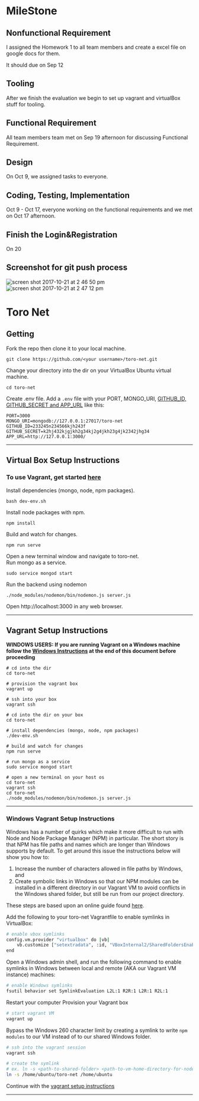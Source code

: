 # MileStone
## Nonfunctional Requirement
I assigned the Homework 1 to all team members and create a excel file on google docs for them.

It should due on Sep 12

## Tooling
After we finish the evaluation we begin to set up vagrant and virtualBox stuff for tooling.

## Functional Requirement
All team members team met on Sep 19 afternoon for discussing Functional Requirement.

## Design
On Oct 9, we assigned tasks to everyone.

## Coding, Testing, Implementation
Oct 9 - Oct 17, everyone working on the functional requirements and we met on Oct 17 afternoon.

## Finish the Login&Registration
On 20

## Screenshot for git push process
![screen shot 2017-10-21 at 2 46 50 pm](https://user-images.githubusercontent.com/31264160/31856119-d2fde14e-b66e-11e7-949a-a77186091567.png)
![screen shot 2017-10-21 at 2 47 12 pm](https://user-images.githubusercontent.com/31264160/31856121-d680fad6-b66e-11e7-97f3-472cab8c48a0.png)



# Toro Net
## Getting
Fork the repo then clone it to your local machine.
```
git clone https://github.com/<your username>/toro-net.git
```

Change your directory into the dir on your VirtualBox Ubuntu virtual machine.  
```
cd toro-net
```

Create .env file. Add a `.env` file with your PORT, MONGO_URI,
[GITHUB_ID, GITHUB_SECRET and APP_URL](https://github.com/jaredhanson/passport-github) like this:

```
PORT=3000
MONGO_URI=mongodb://127.0.0.1:27017/toro-net
GITHUB_ID=233245n234566kjh243f
GITHUB_SECRET=k2hj432kjgjkh2g34kj2g4jkh23g4jk2342jhg34
APP_URL=http://127.0.0.1:3000/
```
---
## Virtual Box Setup Instructions
### To use Vagrant, get started [here](#vagrant-setup-instructions)
Install dependencies (mongo, node, npm packages).  
```
bash dev-env.sh
```

Install node packages with npm.  
```
npm install
```

Build and watch for changes.  
```
npm run serve
```

Open a new terminal window and navigate to toro-net.  
Run mongo as a service.  
```
sudo service mongod start
```

Run the backend using nodemon  
```
./node_modules/nodemon/bin/nodemon.js server.js
```

Open http://localhost:3000 in any web browser.

---
## Vagrant Setup Instructions
__WINDOWS USERS: If you are running Vagrant on a Windows machine follow the [Windows Instructions](#windows-vagrant-setup-instructions) at the end of this document before proceeding__
```
# cd into the dir
cd toro-net

# provision the vagrant box
vagrant up

# ssh into your box
vagrant ssh

# cd into the dir on your box
cd toro-net

# install dependencies (mongo, node, npm packages)
./dev-env.sh

# build and watch for changes
npm run serve

# run mongo as a service
sudo service mongod start

# open a new terminal on your host os
cd toro-net
vagrant ssh
cd toro-net
./node_modules/nodemon/bin/nodemon.js server.js
```
---
### Windows Vagrant Setup Instructions
Windows has a number of quirks which make it more difficult to run with Node and Node Package
Manager (NPM) in particular.  The short story is that NPM has file paths and names which are
longer than Windows supports by default.  To get around this issue the instructions below will
show you how to:

 1) Increase the number of characters allowed in file paths by Windows, and
 2) Create symbolic links in Windows so that our NPM modules can be installed in a different directory in our Vagrant VM to avoid conflicts in the Windows shared folder, but still be run from our project directory.

These steps are based upon an online guide found [here](https://www.prolificinteractive.com/2015/01/21/getting-vagrant-nodejs-windows-play-well-together/).

Add the following to your toro-net Vagrantfile to enable symlinks in VirtualBox:
```bash
# enable vbox symlinks
config.vm.provider "virtualbox" do |vb|
    vb.customize ["setextradata", :id, "VBoxInternal2/SharedFoldersEnableSymlinksCreate/vagrant", "1"]
end
```
Open a Windows admin shell, and run the following command to enable symlinks in
Windows between local and remote (AKA our Vagrant VM instance) machines:
```bash
# enable Windows symlinks
fsutil behavior set SymlinkEvaluation L2L:1 R2R:1 L2R:1 R2L:1
```
Restart your computer
Provision your Vagrant box
```bash
# start vagrant VM
vagrant up
```
Bypass the Windows 260 character limit by creating a symlink to write
`npm modules` to our VM instead
    of to our shared Windows folder.
```bash
# ssh into the vagrant session
vagrant ssh

# create the symlink
# ex. ln -s <path-to-shared-folder> <path-to-vm-home-directory-for-node-modules>
ln -s /home/ubuntu/toro-net /home/ubuntu
```
Continue with the [vagrant setup instructions](#vagrant-setup-instructions)

---
